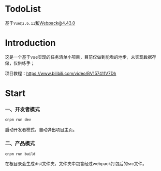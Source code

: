 # TodoList

基于`Vue@2.6.11`和Webpack@4.43.0

# Introduction

这是一个基于vue实现的任务清单小项目，目前仅做到能看的地步，未实现数据存储，仅供练手；

项目教程：https://www.bilibili.com/video/BV157411V7Dh

# Start

### 一、开发者模式

```bash
cnpm run dev
```

启动开发者模式，自动弹出项目主页。

### 二、产品模式

```bash
cnpm run build
```

在根目录会生成dist文件夹，文件夹中包含经过webpack打包后的src文件。